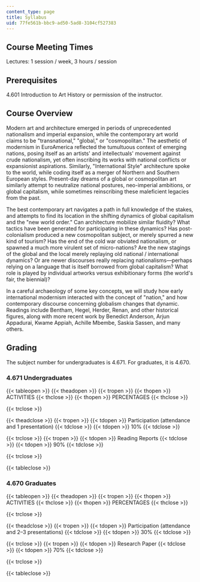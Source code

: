 ```yaml
---
content_type: page
title: Syllabus
uid: 77fe561b-bbc9-ad50-5ad8-3104cf527383
---
```


Course Meeting Times
--------------------

Lectures: 1 session / week, 3 hours / session

Prerequisites
-------------

4.601 Introduction to Art History or permission of the instructor.

Course Overview
---------------

Modern art and architecture emerged in periods of unprecedented nationalism and imperial expansion, while the contemporary art world claims to be "transnational," "global," or "cosmopolitan." The aesthetic of modernism in EuroAmerica reflected the tumultuous context of emerging nations, posing itself as an artists' and intellectuals' movement against crude nationalism, yet often inscribing its works with national conflicts or expansionist aspirations. Similarly, "International Style" architecture spoke to the world, while coding itself as a merger of Northern and Southern European styles. Present-day dreams of a global or cosmopolitan art similarly attempt to neutralize national postures, neo-imperial ambitions, or global capitalism, while sometimes reinscribing these maleficient legacies from the past.

The best contemporary art navigates a path in full knowledge of the stakes, and attempts to find its location in the shifting dynamics of global capitalism and the "new world order." Can architecture mobilize similar fluidity? What tactics have been generated for participating in these dynamics? Has post-colonialism produced a new cosmopolitan subject, or merely spurred a new kind of tourism? Has the end of the cold war obviated nationalism, or spawned a much more virulent set of micro-nations? Are the new stagings of the global and the local merely replaying old national / international dynamics? Or are newer discourses really replacing nationalisms—perhaps relying on a language that is itself borrowed from global capitalism? What role is played by individual artworks versus exhibitionary forms (the world's fair, the biennial)?

In a careful archaeology of some key concepts, we will study how early international modernism interacted with the concept of "nation," and how contemporary discourse concerning globalism changes that dynamic. Readings include Bentham, Hegel, Herder, Renan, and other historical figures, along with more recent work by Benedict Anderson, Arjun Appadurai, Kwame Appiah, Achille Mbembe, Saskia Sassen, and many others.

Grading
-------

The subject number for undergraduates is 4.671. For graduates, it is 4.670.

### 4.671 Undergraduates

{{< tableopen >}}
{{< theadopen >}}
{{< tropen >}}
{{< thopen >}}
ACTIVITIES
{{< thclose >}}
{{< thopen >}}
PERCENTAGES
{{< thclose >}}

{{< trclose >}}

{{< theadclose >}}
{{< tropen >}}
{{< tdopen >}}
Participation (attendance and 1 presentation)
{{< tdclose >}}
{{< tdopen >}}
10%
{{< tdclose >}}

{{< trclose >}}
{{< tropen >}}
{{< tdopen >}}
Reading Reports
{{< tdclose >}}
{{< tdopen >}}
90%
{{< tdclose >}}

{{< trclose >}}

{{< tableclose >}}

### 4.670 Graduates

{{< tableopen >}}
{{< theadopen >}}
{{< tropen >}}
{{< thopen >}}
ACTIVITIES
{{< thclose >}}
{{< thopen >}}
PERCENTAGES
{{< thclose >}}

{{< trclose >}}

{{< theadclose >}}
{{< tropen >}}
{{< tdopen >}}
Participation (attendance and 2–3 presentations)
{{< tdclose >}}
{{< tdopen >}}
30%
{{< tdclose >}}

{{< trclose >}}
{{< tropen >}}
{{< tdopen >}}
Research Paper
{{< tdclose >}}
{{< tdopen >}}
70%
{{< tdclose >}}

{{< trclose >}}

{{< tableclose >}}